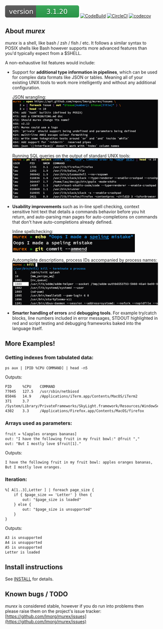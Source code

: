 [![Version](version.svg)](DOWNLOAD.md)
[![CodeBuild](https://codebuild.eu-west-1.amazonaws.com/badges?uuid=eyJlbmNyeXB0ZWREYXRhIjoib3cxVnoyZUtBZU5wN1VUYUtKQTJUVmtmMHBJcUJXSUFWMXEyc2d3WWJldUdPTHh4QWQ1eFNRendpOUJHVnZ5UXBpMXpFVkVSb3k2UUhKL2xCY2JhVnhJPSIsIml2UGFyYW1ldGVyU3BlYyI6Im9QZ2dPS3ozdWFyWHIvbm8iLCJtYXRlcmlhbFNldFNlcmlhbCI6MX0%3D&branch=master)](DOWNLOAD.md)
[![CircleCI](https://circleci.com/gh/lmorg/murex/tree/master.svg?style=svg)](https://circleci.com/gh/lmorg/murex/tree/master)
[![codecov](https://codecov.io/gh/lmorg/murex/branch/master/graph/badge.svg)](https://codecov.io/gh/lmorg/murex)

## About _murex_

_murex_ is a shell, like bash / zsh / fish / etc. It follows a similar syntax
to POSIX shells like Bash however supports more advanced features than you'd
typically expect from a $SHELL.

A non-exhaustive list features would include:

* Support for **additional type information in pipelines**, which can be used
  for complex data formats like JSON or tables. Meaning all of your existing
  UNIX tools to work more intelligently and without any additional configuration.

  JSON wrangling:
  </br>![json-example](images/murex-open-foreach.png)
  
  Running SQL queries on the output of standard UNIX tools:
  </br>![tabulated-data-example](images/murex-ps-select.png)

* **Usability improvements** such as in-line spell checking, context sensitive
  hint text that details a commands behavior before you hit return, and
  auto-parsing man pages for auto-completions on commands that don't have auto-completions already defined.

  Inline spellchecking:
  </br>![spellchecking](images/murex-spellchecker.png)

  Autcomplete descriptions, process IDs accompanied by process names:
  </br>![smarter-autocomplete](images/murex-kill-autocomplete.png)
  
* **Smarter handling of errors** and **debugging tools**. For example try/catch
  blocks, line numbers included in error messages, STDOUT highlighted in red
  and script testing and debugging frameworks baked into the language itself.

## More Examples!

### Getting indexes from tabulated data:

```
ps aux | [PID %CPU COMMAND] | head -n5
```

Outputs:
```
PID     %CPU    COMMAND
77045   127.5   /usr/sbin/netbiosd
85046   14.9    /Applications/iTerm.app/Contents/MacOS/iTerm2
371     3.7     /System/Library/PrivateFrameworks/SkyLight.framework/Resources/WindowServer
4302    3.3     /Applications/Firefox.app/Contents/MacOS/firefox
```

### Arrays used as parameters:

```
fruit = %[apples oranges bananas]
out: "I have the following fruit in my fruit bowl:" @fruit ","
out: "But I mostly love $fruit[1]."
```

Outputs:
```
I have the following fruit in my fruit bowl: apples oranges bananas,
But I mostly love oranges.
```

### Iteration:

```
%[ A[1..3],Letter ] | foreach page_size {
    if { $page_size == 'Letter' } then {
        out: "$page_size is loaded"
    } else {
        out: "$page_size is unsupported"
    }
}
```

Outputs:
```
A3 is unsupported
A4 is unsupported
A5 is unsupported
Letter is loaded
```

## Install instructions

See [INSTALL](INSTALL.md) for details.

## Known bugs / TODO

_murex_ is considered stable, however if you do run into problems then please
raise them on the project's issue tracker: [https://github.com/lmorg/murex/issues](https://github.com/lmorg/murex/issues)
